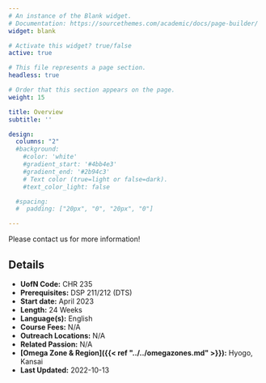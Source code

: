 ```yaml
---
# An instance of the Blank widget.
# Documentation: https://sourcethemes.com/academic/docs/page-builder/
widget: blank

# Activate this widget? true/false
active: true

# This file represents a page section.
headless: true

# Order that this section appears on the page.
weight: 15

title: Overview
subtitle: ''

design:
  columns: "2"
  #background:
    #color: 'white'
    #gradient_start: '#4bb4e3'
    #gradient_end: '#2b94c3'
    # Text color (true=light or false=dark).
    #text_color_light: false

  #spacing:
  #  padding: ["20px", "0", "20px", "0"]

---
```


Please contact us for more information!

## Details

* **UofN Code:** CHR 235
* **Prerequisites:** DSP 211/212 (DTS)
* **Start date:** April 2023
* **Length:** 24 Weeks
* **Language(s):** English
* **Course Fees:** N/A
* **Outreach Locations:** N/A
* **Related Passion:** N/A
* **[Omega Zone & Region]({{< ref "../../omegazones.md" >}}):** Hyogo, Kansai
* **Last Updated:** 2022-10-13
